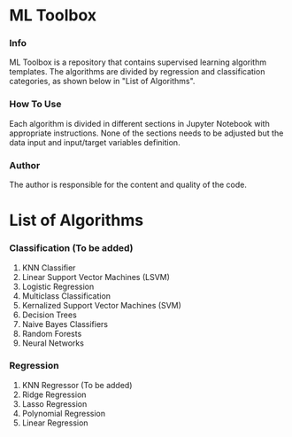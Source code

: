 # ML Toolbox
### Info
ML Toolbox is a repository that contains supervised learning algorithm templates. The algorithms are divided by regression and classification categories, as shown below in "List of Algorithms". 

### How To Use
Each algorithm is divided in different sections in Jupyter Notebook with appropriate instructions. None of the sections needs to be adjusted but the data input and input/target variables definition. 

### Author
The author is responsible for the content and quality of the code. 

# List of Algorithms
### Classification (To be added)
1. KNN Classifier
2. Linear Support Vector Machines (LSVM) 
3. Logistic Regression 
4. Multiclass Classification 
5. Kernalized Support Vector Machines (SVM)
6. Decision Trees
7. Naive Bayes Classifiers
8. Random Forests
9. Neural Networks

### Regression 
1. KNN Regressor (To be added) 
2. Ridge Regression
3. Lasso Regression 
4. Polynomial Regression
5. Linear Regression 
 
